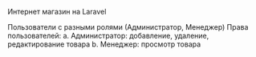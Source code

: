 Интернет магазин на Laravel


Пользователи с разными ролями (Администратор, Менеджер)
Права пользователей:
a.	Администратор: добавление, удаление, редактирование товара 
b.	Менеджер: просмотр товара

